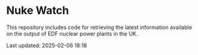 # Nuke Watch

This repository includes code for retrieving the latest information available on the output of EDF nuclear power plants in the UK.

Last updated: 2025-02-06 18:18